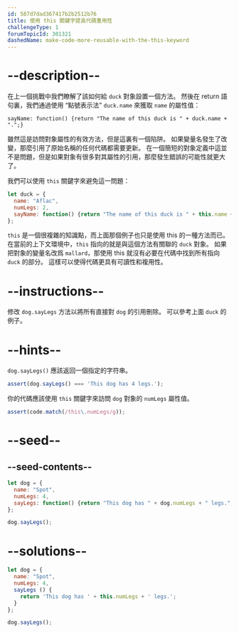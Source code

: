 ```yaml
---
id: 587d7dad367417b2b2512b76
title: 使用 this 關鍵字提高代碼重用性
challengeType: 1
forumTopicId: 301321
dashedName: make-code-more-reusable-with-the-this-keyword
---
```


# --description--

在上一個挑戰中我們瞭解了該如何給 `duck` 對象設置一個方法。 然後在 return 語句裏，我們通過使用 “點號表示法” `duck.name` 來獲取 `name` 的屬性值：

`sayName: function() {return "The name of this duck is " + duck.name + ".";}`

雖然這是訪問對象屬性的有效方法，但是這裏有一個陷阱。 如果變量名發生了改變，那麼引用了原始名稱的任何代碼都需要更新。 在一個簡短的對象定義中這並不是問題，但是如果對象有很多對其屬性的引用，那麼發生錯誤的可能性就更大了。

我們可以使用 `this` 關鍵字來避免這一問題：

```js
let duck = {
  name: "Aflac",
  numLegs: 2,
  sayName: function() {return "The name of this duck is " + this.name + ".";}
};
```

`this` 是一個很複雜的知識點，而上面那個例子也只是使用 this 的一種方法而已。 在當前的上下文環境中，`this` 指向的就是與這個方法有關聯的 `duck` 對象。 如果把對象的變量名改爲 `mallard`，那使用 this 就沒有必要在代碼中找到所有指向 `duck` 的部分。 這樣可以使得代碼更具有可讀性和複用性。

# --instructions--

修改 `dog.sayLegs` 方法以將所有直接對 `dog` 的引用刪除。 可以參考上面 `duck` 的例子。

# --hints--

`dog.sayLegs()` 應該返回一個指定的字符串。

```js
assert(dog.sayLegs() === 'This dog has 4 legs.');
```

你的代碼應該使用 `this` 關鍵字來訪問 `dog` 對象的 `numLegs` 屬性值。

```js
assert(code.match(/this\.numLegs/g));
```

# --seed--

## --seed-contents--

```js
let dog = {
  name: "Spot",
  numLegs: 4,
  sayLegs: function() {return "This dog has " + dog.numLegs + " legs.";}
};

dog.sayLegs();
```

# --solutions--

```js
let dog = {
  name: "Spot",
  numLegs: 4,
  sayLegs () {
    return 'This dog has ' + this.numLegs + ' legs.';
  }
};

dog.sayLegs();
```
